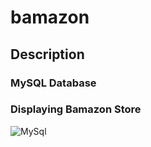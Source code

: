 # bamazon

## Description

### MySQL Database
### Displaying Bamazon Store
![MySql](https://user-images.githubusercontent.com/54917461/75842605-9fb9aa00-5d85-11ea-9e8f-67be5ef7009d.png)